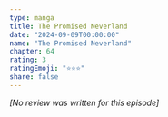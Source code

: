 ```yaml
---
type: manga
title: The Promised Neverland
date: "2024-09-09T00:00:00"
name: "The Promised Neverland"
chapter: 64
rating: 3
ratingEmoji: "⭐️⭐️⭐️"
share: false
---
```


_[No review was written for this episode]_
